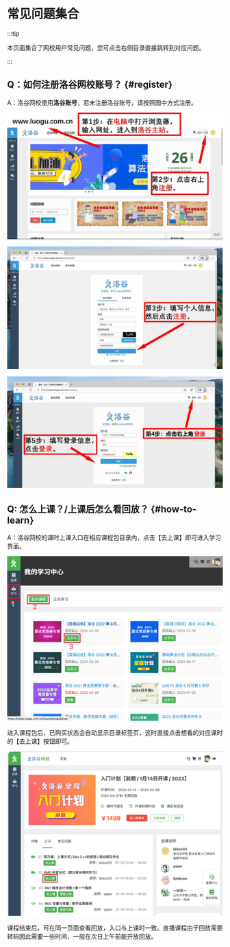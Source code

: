 # 常见问题集合

:::tip

本页面集合了网校用户常见问题，您可点击右侧目录直接跳转到对应问题。

:::

## Q：如何注册洛谷网校账号？ {#register}

A：洛谷网校使用**洛谷账号**，若未注册洛谷账号，请按照图中方式注册。

![进入主站后，点击注册按钮](_image/register-1.jpg)

![填写个人信息后注册](_image/register-2.jpeg)

![登录洛谷账号](_image/register-3.jpeg)

## Q: 怎么上课？/上课后怎么看回放？ {#how-to-learn}

A：洛谷网校的课时上课入口在相应课程包目录内，点击【去上课】即可进入学习界面。

![进入课程包](_image/course.jpeg)

进入课程包后，已购买状态会自动显示目录标签页，这时直接点击想看的对应课时的【去上课】按钮即可。

![进入课程](_image/class.jpeg)

课程结束后，可在同一页面查看回放，入口与上课时一致。直播课程由于回放需要转码因此需要一些时间，一般在次日上午前能开放回放。
